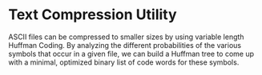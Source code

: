 # Text Compression Utility
ASCII files can be compressed to smaller sizes by using variable length Huffman Coding. By analyzing the different probabilities of the various symbols that occur in a given file, we can build a Huffman tree to come up with a minimal, optimized binary list of code words for these symbols.
